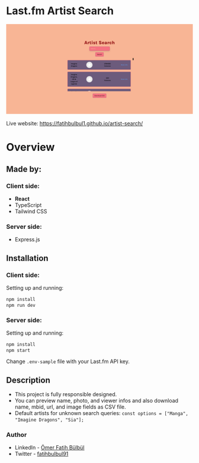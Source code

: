 # Last.fm Artist Search

![](./screenshot.png)

Live website: https://fatihbulbul1.github.io/artist-search/

# Overview

## Made by:

### Client side:

- **React**
- TypeScript
- Tailwind CSS

### Server side:

- Express.js

## Installation

### Client side:

Setting up and running:

```
npm install
npm run dev
```

### Server side:

Setting up and running:

```
npm install
npm start
```

Change `.env-sample` file with your Last.fm API key.

## Description

- This project is fully responsible designed.
- You can preview name, photo, and viewer infos and also download name, mbid, url, and image fields as CSV file.
- Default artists for unknown search queries: `const options = ["Manga", "Imagine Dragons", "Sia"];`

### Author

- LinkedIn - [Ömer Fatih Bülbül](https://www.linkedin.com/in/ömer-fatih-bülbül-74a890236/)
- Twitter - [fatihbulbul91](https://twitter.com/fatihbulbul91)

